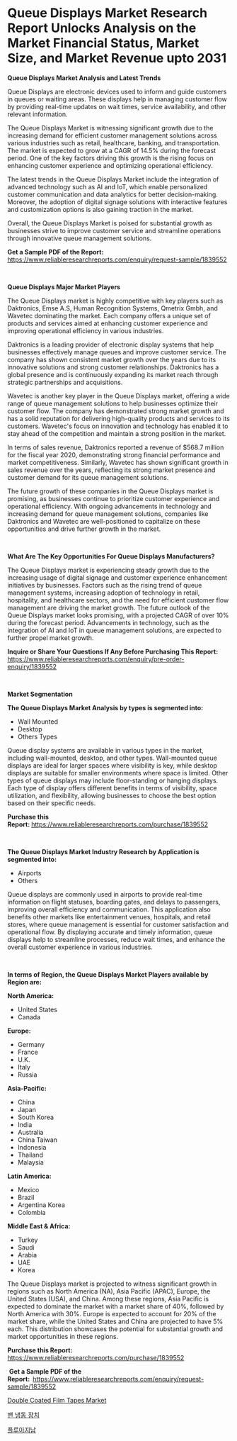 <p><h1>Queue Displays Market Research Report Unlocks Analysis on the Market Financial Status, Market Size, and Market Revenue upto 2031</h1></p><p><strong>Queue Displays Market Analysis and Latest Trends</strong></p>
<p><p>Queue Displays are electronic devices used to inform and guide customers in queues or waiting areas. These displays help in managing customer flow by providing real-time updates on wait times, service availability, and other relevant information.</p><p>The Queue Displays Market is witnessing significant growth due to the increasing demand for efficient customer management solutions across various industries such as retail, healthcare, banking, and transportation. The market is expected to grow at a CAGR of 14.5% during the forecast period. One of the key factors driving this growth is the rising focus on enhancing customer experience and optimizing operational efficiency.</p><p>The latest trends in the Queue Displays Market include the integration of advanced technology such as AI and IoT, which enable personalized customer communication and data analytics for better decision-making. Moreover, the adoption of digital signage solutions with interactive features and customization options is also gaining traction in the market.</p><p>Overall, the Queue Displays Market is poised for substantial growth as businesses strive to improve customer service and streamline operations through innovative queue management solutions.</p></p>
<p><strong>Get a Sample PDF of the Report:&nbsp;</strong> <a href="https://www.reliableresearchreports.com/enquiry/request-sample/1839552">https://www.reliableresearchreports.com/enquiry/request-sample/1839552</a></p>
<p>&nbsp;</p>
<p><strong>Queue Displays Major Market Players</strong></p>
<p><p>The Queue Displays market is highly competitive with key players such as Daktronics, Emse A.S, Human Recognition Systems, Qmetrix Gmbh, and Wavetec dominating the market. Each company offers a unique set of products and services aimed at enhancing customer experience and improving operational efficiency in various industries.</p><p>Daktronics is a leading provider of electronic display systems that help businesses effectively manage queues and improve customer service. The company has shown consistent market growth over the years due to its innovative solutions and strong customer relationships. Daktronics has a global presence and is continuously expanding its market reach through strategic partnerships and acquisitions.</p><p>Wavetec is another key player in the Queue Displays market, offering a wide range of queue management solutions to help businesses optimize their customer flow. The company has demonstrated strong market growth and has a solid reputation for delivering high-quality products and services to its customers. Wavetec's focus on innovation and technology has enabled it to stay ahead of the competition and maintain a strong position in the market.</p><p>In terms of sales revenue, Daktronics reported a revenue of $568.7 million for the fiscal year 2020, demonstrating strong financial performance and market competitiveness. Similarly, Wavetec has shown significant growth in sales revenue over the years, reflecting its strong market presence and customer demand for its queue management solutions.</p><p>The future growth of these companies in the Queue Displays market is promising, as businesses continue to prioritize customer experience and operational efficiency. With ongoing advancements in technology and increasing demand for queue management solutions, companies like Daktronics and Wavetec are well-positioned to capitalize on these opportunities and drive further growth in the market.</p></p>
<p>&nbsp;</p>
<p><strong>What Are The Key Opportunities For Queue Displays Manufacturers?</strong></p>
<p><p>The Queue Displays market is experiencing steady growth due to the increasing usage of digital signage and customer experience enhancement initiatives by businesses. Factors such as the rising trend of queue management systems, increasing adoption of technology in retail, hospitality, and healthcare sectors, and the need for efficient customer flow management are driving the market growth. The future outlook of the Queue Displays market looks promising, with a projected CAGR of over 10% during the forecast period. Advancements in technology, such as the integration of AI and IoT in queue management solutions, are expected to further propel market growth.</p></p>
<p><strong>Inquire or Share Your Questions If Any Before Purchasing This Report:</strong> <a href="https://www.reliableresearchreports.com/enquiry/pre-order-enquiry/1839552">https://www.reliableresearchreports.com/enquiry/pre-order-enquiry/1839552</a></p>
<p>&nbsp;</p>
<p><strong>Market Segmentation</strong></p>
<p><strong>The Queue Displays Market Analysis by types is segmented into:</strong></p>
<p><ul><li>Wall Mounted</li><li>Desktop</li><li>Others Types</li></ul></p>
<p><p>Queue display systems are available in various types in the market, including wall-mounted, desktop, and other types. Wall-mounted queue displays are ideal for larger spaces where visibility is key, while desktop displays are suitable for smaller environments where space is limited. Other types of queue displays may include floor-standing or hanging displays. Each type of display offers different benefits in terms of visibility, space utilization, and flexibility, allowing businesses to choose the best option based on their specific needs.</p></p>
<p><strong>Purchase this Report:&nbsp;</strong><a href="https://www.reliableresearchreports.com/purchase/1839552">https://www.reliableresearchreports.com/purchase/1839552</a></p>
<p>&nbsp;</p>
<p><strong>The Queue Displays Market Industry Research by Application is segmented into:</strong></p>
<p><ul><li>Airports</li><li>Others</li></ul></p>
<p><p>Queue displays are commonly used in airports to provide real-time information on flight statuses, boarding gates, and delays to passengers, improving overall efficiency and communication. This application also benefits other markets like entertainment venues, hospitals, and retail stores, where queue management is essential for customer satisfaction and operational flow. By displaying accurate and timely information, queue displays help to streamline processes, reduce wait times, and enhance the overall customer experience in various industries.</p></p>
<p>&nbsp;</p>
<p><strong>In terms of Region, the Queue Displays Market Players available by Region are:</strong></p>
<p>
    <p> <strong> North America: </strong>
        <ul>
            <li>United States</li>
            <li>Canada</li>
        </ul>
        </p> 
    <p> <strong> Europe: </strong>
        <ul>
            <li>Germany</li>
            <li>France</li>
            <li>U.K.</li>
            <li>Italy</li>
            <li>Russia</li>
        </ul>
        </p> 
    <p> <strong> Asia-Pacific: </strong>
        <ul>
            <li>China</li>
            <li>Japan</li>
            <li>South Korea</li>
            <li>India</li>
            <li>Australia</li>
            <li>China Taiwan</li>
            <li>Indonesia</li>
            <li>Thailand</li>
            <li>Malaysia</li>
        </ul>
        </p> 
    <p> <strong> Latin America: </strong>
        <ul>
            <li>Mexico</li>
            <li>Brazil</li>
            <li>Argentina Korea</li>
            <li>Colombia</li>
        </ul>
        </p> 
    <p> <strong> Middle East & Africa: </strong>
        <ul>
            <li>Turkey</li>
            <li>Saudi</li>
            <li>Arabia</li>
            <li>UAE</li>
            <li>Korea</li>
        </ul>
    </p>
    </p>
<p><p>The Queue Displays market is projected to witness significant growth in regions such as North America (NA), Asia Pacific (APAC), Europe, the United States (USA), and China. Among these regions, Asia Pacific is expected to dominate the market with a market share of 40%, followed by North America with 30%. Europe is expected to account for 20% of the market share, while the United States and China are projected to have 5% each. This distribution showcases the potential for substantial growth and market opportunities in these regions.</p></p>
<p><strong>Purchase this Report: </strong><a href="https://www.reliableresearchreports.com/purchase/1839552">https://www.reliableresearchreports.com/purchase/1839552</a></p>
<p>&nbsp;<strong>Get a Sample PDF of the Report:&nbsp;&nbsp;</strong><a href="https://www.reliableresearchreports.com/enquiry/request-sample/1839552">https://www.reliableresearchreports.com/enquiry/request-sample/1839552</a></p>
<p><strong></strong></p>
<p><p><a href="https://sore-arch-6db.notion.site/Double-Coated-Film-Tapes-Market-Size-Global-Industry-Overview-Market-Segmentation-and-Forecast-20-4a9d5f25379145f8866dfe00750b7100">Double Coated Film Tapes Market</a></p><p><a href="https://medium.com/@bertfeil67567/%EB%B0%B4-%EB%83%89%EC%9E%A5-%EC%9C%A0%EB%8B%9B-%EC%8B%9C%EC%9E%A5-%EB%B6%84%EC%84%9D-%EB%B0%8F-%EA%B7%9C%EB%AA%A8-%EC%98%88%EC%B8%A1%EC%9D%80-2024%EB%85%84%EB%B6%80%ED%84%B0-2031%EB%85%84%EA%B9%8C%EC%A7%80%EC%9D%98-%EA%B8%B0%EA%B0%84%EC%97%90-%EB%8C%80%ED%95%B4-%EC%A7%84%ED%96%89%EB%90%98%EC%97%88%EC%8A%B5%EB%8B%88%EB%8B%A4-259c373eaa01">밴 냉동 장치</a></p><p><a href="https://github.com/JeromeRtyau89966/Market-Research-Report-List-1/blob/main/77508107210.md">플루아지남</a></p></p>